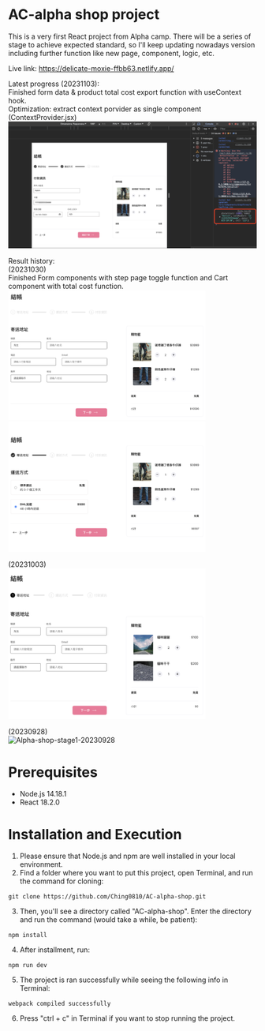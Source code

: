 # AC-alpha shop project

This is a very first React project from Alpha camp.
There will be a series of stage to achieve expected standard, so I'll keep updating nowadays version including further function like new page, component, logic, etc.

Live link: https://delicate-moxie-ffbb63.netlify.app/

Latest progress (20231103):
<br/>
Finished form data & product total cost export function with useContext hook.
<br/>
Optimization: extract context porvider as single component (ContextProvider.jsx)
<br/>
<img width="1000" alt="Alpha-shop-stage4" src="/src/assets/screenshot/Alpha-shop-M6.png">

Result history:
<br/>
(20231030)
<br/>
Finished Form components with step page toggle function and Cart component with total cost function.
<br/>
<img width="400" alt="Alpha-shop-stage3" src="/src/assets/screenshot/Alpha-shop-M5-2.png">
<br/>
<img width="400" alt="Alpha-shop-stage3" src="/src/assets/screenshot/Alpha-shop-M5-1.png">

(20231003)
<br/>
<img width="400" alt="Alpha-shop-stage1-20231003" src="https://github.com/Ching0810/AC-alpha-shop/blob/main/src/assets/screenshot/Alpha-shop-stage1-20231003.png?raw=true">

(20230928)
<br/>
<img width="389" alt="Alpha-shop-stage1-20230928" src="https://github.com/Ching0810/AC-alpha-shop/assets/135832590/f8d86648-f542-4efe-9383-9c5f5115409c">


# Prerequisites
* Node.js 14.18.1
* React 18.2.0


# Installation and Execution
1. Please ensure that Node.js and npm are well installed in your local environment.
2. Find a folder where you want to put this project, open Terminal, and run the command for cloning:
```
git clone https://github.com/Ching0810/AC-alpha-shop.git
```
3. Then, you'll see a directory called "AC-alpha-shop". Enter the directory and run the command (would take a while, be patient):
```
npm install
```
4. After installment, run:
```
npm run dev
```
5. The project is ran successfully while seeing the following info in Terminal:
```
webpack compiled successfully
```
6. Press "ctrl + c" in Terminal if you want to stop running the project.
